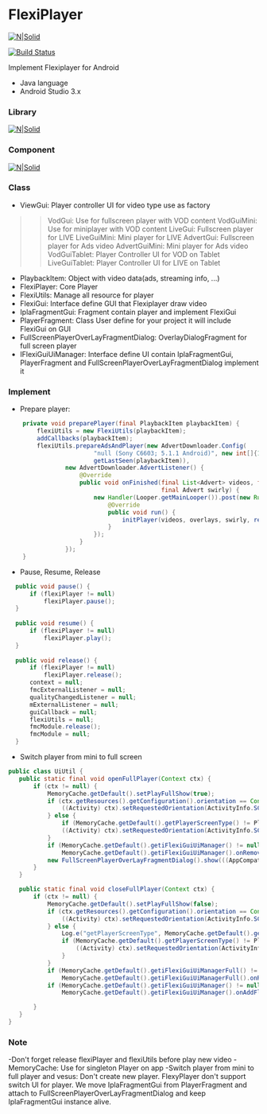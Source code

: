 # FlexiPlayer 

[![N|Solid](http://wiki.sigma-solutions.vn/resources/assets/wiki-logo.png?d6e47)](http://wiki.sigma-solutions.vn/resources/assets/wiki-logo.png?d6e47)

[![Build Status](https://travis-ci.org/joemccann/dillinger.svg?branch=master)](https://travis-ci.org/joemccann/dillinger)

Implement Flexiplayer for Android

  - Java language
  - Android Studio 3.x

### Library

   [![N|Solid](https://i.imgur.com/8OszATV.png)](https://i.imgur.com/8OszATV.png)

### Component

   [![N|Solid](https://i.imgur.com/JX6mr99.png)](https://i.imgur.com/JX6mr99.png)

  



### Class

  - ViewGui: Player controller UI for video type use as factory
>>VodGui: Use for fullscreen player with VOD content
>>VodGuiMini: Use for miniplayer with VOD content
>>LiveGui: Fullscreen player for LIVE
>>LiveGuiMini: Mini player for LIVE
>>AdvertGui: Fullscreen player for Ads video
>>AdvertGuiMini: Mini player for Ads video
>>VodGuiTablet: Player Controller UI for VOD on Tablet
>>LiveGuiTablet: Player Controller UI for LIVE on Tablet
  - PlaybackItem: Object with video data(ads, streaming info, ...)
  - FlexiPlayer: Core Player
  - FlexiUtils: Manage all resource for player
  - FlexiGui: Interface define GUI that Flexiplayer draw video
  - IplaFragmentGui: Fragment contain player and implement FlexiGui
  - PlayerFragment: Class User define for your project it will include FlexiGui on GUI
  - FullScreenPlayerOverLayFragmentDialog: OverlayDialogFragment for full screen player
  - IFlexiGuiUiManager: Interface define UI contain IplaFragmentGui, PlayerFragment and FullScreenPlayerOverLayFragmentDialog implement it

### Implement

  - Prepare player:
```java
    private void preparePlayer(final PlaybackItem playbackItem) {
        flexiUtils = new FlexiUtils(playbackItem);
        addCallbacks(playbackItem);
        flexiUtils.prepareAdsAndPlayer(new AdvertDownloader.Config(
                        "null (Sony C6603; 5.1.1 Android)", new int[]{1920, 1080},
                        getLastSeen(playbackItem)),
                new AdvertDownloader.AdvertListener() {
                    @Override
                    public void onFinished(final List<Advert> videos, final List<Advert> overlays,
                                           final Advert swirly) {
                        new Handler(Looper.getMainLooper()).post(new Runnable() {
                            @Override
                            public void run() {
                                initPlayer(videos, overlays, swirly, resolveStartPosition(playbackItem));
                            }
                        });
                    }
                });
    }
```
  - Pause, Resume, Release
  ```java
    public void pause() {
        if (flexiPlayer != null)
            flexiPlayer.pause();
    }
    
    public void resume() {
        if (flexiPlayer != null)
            flexiPlayer.play();
    }
    
    public void release() {
        if (flexiPlayer != null)
            flexiPlayer.release();
        context = null;
        fmcExternalListener = null;
        qualityChangedListener = null;
        mExternalListener = null;
        guiCallback = null;
        flexiUtils = null;
        fmcModule.release();
        fmcModule = null;
    }
```
 - Switch player from mini to full screen
 ```java
public class UiUtil {
    public static final void openFullPlayer(Context ctx) {
        if (ctx != null) {
            MemoryCache.getDefault().setPlayFullShow(true);
            if (ctx.getResources().getConfiguration().orientation == Configuration.ORIENTATION_PORTRAIT) {
                ((Activity) ctx).setRequestedOrientation(ActivityInfo.SCREEN_ORIENTATION_SENSOR_LANDSCAPE);
            } else {
                if (MemoryCache.getDefault().getPlayerScreenType() != PlayerScreenType.MINI_PLAYER_TABLET_LANSCAPE)
                ((Activity) ctx).setRequestedOrientation(ActivityInfo.SCREEN_ORIENTATION_PORTRAIT);
            }
            if (MemoryCache.getDefault().getiFlexiGuiUiManager() != null)
                MemoryCache.getDefault().getiFlexiGuiUiManager().onRemoveFlexiFragment();
            new FullScreenPlayerOverLayFragmentDialog().show(((AppCompatActivity) ctx).getSupportFragmentManager(), "full_player"); 
        }
    }

    public static final void closeFullPlayer(Context ctx) {
        if (ctx != null) {
            MemoryCache.getDefault().setPlayFullShow(false);
            if (ctx.getResources().getConfiguration().orientation == Configuration.ORIENTATION_PORTRAIT) {
                ((Activity) ctx).setRequestedOrientation(ActivityInfo.SCREEN_ORIENTATION_SENSOR_LANDSCAPE);
            } else {
                Log.e("getPlayerScreenType", MemoryCache.getDefault().getPlayerScreenType()+"");
                if (MemoryCache.getDefault().getPlayerScreenType() != PlayerScreenType.MINI_PLAYER_TABLET_LANSCAPE) {
                    ((Activity) ctx).setRequestedOrientation(ActivityInfo.SCREEN_ORIENTATION_PORTRAIT);
                }
            }
            if (MemoryCache.getDefault().getiFlexiGuiUiManagerFull() != null)
                MemoryCache.getDefault().getiFlexiGuiUiManagerFull().onRemoveFlexiFragment();
            if (MemoryCache.getDefault().getiFlexiGuiUiManager() != null)
                MemoryCache.getDefault().getiFlexiGuiUiManager().onAddFlexiFragment();

        }
    }
}

```

### Note
 -Don't forget release flexiPlayer and flexiUtils before play new video
 -MemoryCache: Use for singleton Player on app
 -Switch player from mini to full player and vesus: Don't create new player. FlexyPlayer don't support switch UI for player. We move IplaFragmentGui from PlayerFragment and attach to FullScreenPlayerOverLayFragmentDialog and keep IplaFragmentGui instance alive.
 



